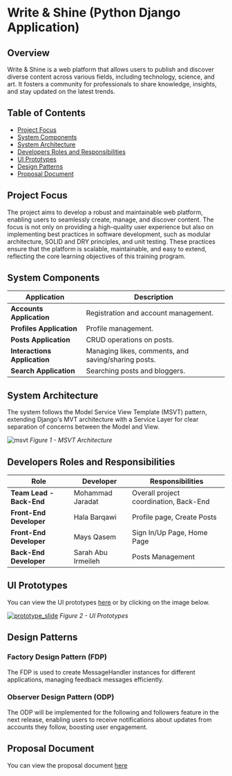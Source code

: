 # Write & Shine (Python Django Application)

## Overview
Write & Shine is a web platform that allows users to publish and discover diverse content across various fields, including technology, science, and art. It fosters a community for professionals to share knowledge, insights, and stay updated on the latest trends.

## Table of Contents
- [Project Focus](#project-focus)
- [System Components](#system-components)
- [System Architecture](#system-architecture)
- [Developers Roles and Responsibilities](#developers-roles-and-responsibilities)
- [UI Prototypes](#ui-prototypes)
- [Design Patterns](#design-patterns)
- [Proposal Document](#proposal-document)


## Project Focus
The project aims to develop a robust and maintainable web platform, enabling users to seamlessly create, manage, and discover content. The focus is not only on providing a high-quality user experience but also on implementing best practices in software development, such as modular architecture, SOLID and DRY principles, and unit testing. These practices ensure that the platform is scalable, maintainable, and easy to extend, reflecting the core learning objectives of this training program.


## System Components

| Application            | Description                                         |
|------------------------|-----------------------------------------------------|
| **Accounts Application** | Registration and account management.                |
| **Profiles Application** | Profile management.                                 |
| **Posts Application**    | CRUD operations on posts.                           |
| **Interactions Application** | Managing likes, comments, and saving/sharing posts. |
| **Search Application**   | Searching posts and bloggers.                      |


## System Architecture
The system follows the Model Service View Template (MSVT) pattern, extending Django's MVT architecture with a Service Layer for clear separation of concerns between the Model and View.

![msvt](https://github.com/user-attachments/assets/8c5347a3-d6fe-44ba-82ee-c736deaa9e1a)
*Figure 1 - MSVT Architecture*


## Developers Roles and Responsibilities

| Role                  | Developer              | Responsibilities                        |
|-----------------------|------------------------|-----------------------------------------|
| **Team Lead - Back-End** | Mohammad Jaradat       | Overall project coordination, Back-End  |
| **Front-End Developer**  | Hala Barqawi           | Profile page, Create Posts              |
| **Front-End Developer**  | Mays Qasem             | Sign In/Up Page, Home Page              |
| **Back-End Developer**   | Sarah Abu Irmeileh     | Posts Management                        |


## UI Prototypes
You can view the UI prototypes [here](https://docs.google.com/presentation/d/1ANHg3Tmhs2OJV8dCQWF-F4LsJmgqz7SHZsNBJQ0zGHM/edit?usp=sharing) or by clicking on the image below.

[![prototype_slide](https://github.com/user-attachments/assets/5f59808f-baf0-4df3-9876-69f6acde782f)](https://docs.google.com/presentation/d/1ANHg3Tmhs2OJV8dCQWF-F4LsJmgqz7SHZsNBJQ0zGHM/edit?usp=sharing)
*Figure 2 - UI Prototypes*

## Design Patterns
### Factory Design Pattern (FDP)
The FDP is used to create MessageHandler instances for different applications, managing feedback messages efficiently.
### Observer Design Pattern (ODP)
The ODP will be implemented for the following and followers feature in the next release, enabling users to receive notifications about updates from accounts they follow, boosting user engagement.

## Proposal Document
You can view the proposal document [here](https://docs.google.com/document/d/1DYpF0NFRY3Cn5sV4eGW7F81uCOLlB1t9spdQu9ub58M/edit?usp=sharing)
